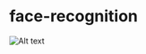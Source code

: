 # face-recognition
![Alt text](https://github.com/user-attachments/assets/28e18065-3106-4d4f-8467-5e742e1df09c)
